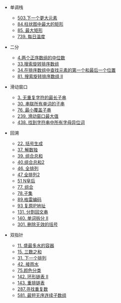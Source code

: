 * 单调栈
    * [503.下一个更大元素](/LeetCode/Hot100/单调栈/503.%20下一个更大元素%20II%20.md)
    * [84.柱状图中最大的矩形](/LeetCode/Hot100/单调栈/84.%20柱状图中最大的矩形.md)
    * [85. 最大矩形](/LeetCode/Hot100/单调栈/85.%20最大矩形%20.md)
    * [739. 每日温度 ](/LeetCode/Hot100/单调栈/739.%20每日温度%20.md)

* 二分
    * [4.两个正序数组的中位数](/LeetCode/Hot100/二分/4.两个正序数组的中位数.md)
    * [33.搜索旋转排序数组](/LeetCode/Hot100/二分/33.搜索旋转排序数组.md)
    * [34.在排序数组中查找元素的第一个和最后一个位置](/LeetCode/Hot100/二分/34.在排序数组中查找元素的第一个和最后一个位置.md)
    * [81. 搜索旋转排序数组 II](/LeetCode/Hot100/二分/81.%20搜索旋转排序数组%20II.md)

* 滑动窗口
    * [3. 无重复字符的最长子串](/LeetCode/Hot100/滑动窗口/3.%20无重复字符的最长子串.md) 
    * [30. 串联所有单词的子串](/LeetCode/Hot100/滑动窗口/30.%20串联所有单词的子串.md) 
    * [76. 最小覆盖子串 ](/LeetCode/Hot100/滑动窗口/76.%20最小覆盖子串%20.md) 
    * [239. 滑动窗口最大值](/LeetCode/Hot100/滑动窗口/239.%20滑动窗口最大值.md) 
    * [438. 找到字符串中所有字母异位词](/LeetCode/Hot100/滑动窗口/438.%20找到字符串中所有字母异位词.md) 

* 回溯
    * [22. 括号生成](/LeetCode/Hot100/回溯/22.%20括号生成.md)
    * [37. 解数独](/LeetCode/Hot100/回溯/37.%20解数独.md)
    * [39. 组合总和](/LeetCode/Hot100/回溯/39.%20组合总和.md)
    * [40.组合总和2](/LeetCode/Hot100/回溯/40.组合总和2.md)
    * [46. 全排列](/LeetCode/Hot100/回溯/46.%20全排列.md)
    * [47 全排列2](/LeetCode/Hot100/回溯/47%20全排列2.md)
    * [51 N皇后](/LeetCode/Hot100/回溯/51%20N皇后.md)
    * [77. 组合 ](/LeetCode/Hot100/回溯/77.%20组合%20.md)
    * [78.子集](/LeetCode/Hot100/回溯/78.子集.md)
    * [89.格雷编码](/LeetCode/Hot100/回溯/89.格雷编码.md)
    * [93 复原IP地址](/LeetCode/Hot100/回溯/93%20复原IP地址.md)
    * [131. 分割回文串 ](/LeetCode/Hot100/回溯/131.%20分割回文串%20.md)
    * [140. 单词拆分 II ](/LeetCode/Hot100/回溯/140.%20单词拆分%20II%20.md)
    * [301. 删除无效的括号](/LeetCode/Hot100/回溯/301.%20删除无效的括号.md)

* 双指针
    * [11. 盛最多水的容器](/LeetCode/Hot100/双指针/11.%20盛最多水的容器.md)
    * [15. 三数之和 ](/LeetCode/Hot100/双指针/15.%20三数之和%20.md)
    * [31. 下一个排列 ](/LeetCode/Hot100/双指针/31.%20下一个排列%20.md)
    * [42. 接雨水 ](/LeetCode/Hot100/双指针/42.%20接雨水%20.md)
    * [75.颜色分类](/LeetCode/Hot100/双指针/75.颜色分类.md)
    * [142. 环形链表 II](/LeetCode/Hot100/双指针/142.%20环形链表%20II.md)
    * [143. 重排链表 ](/LeetCode/Hot100/双指针/143.%20重排链表%20.md)
    * [287.寻找重复数](/LeetCode/Hot100/双指针/287.寻找重复数.md)
    * [581. 最短无序连续子数组 ](/LeetCode/Hot100/双指针/581.%20最短无序连续子数组%20.md)
